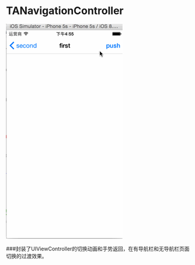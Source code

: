 # TANavigationController
![image](https://github.com/jiaopen/TANavigationController/blob/master/screenshot.gif)

###封装了UIViewController的切换动画和手势返回，在有导航栏和无导航栏页面切换的过渡效果。
